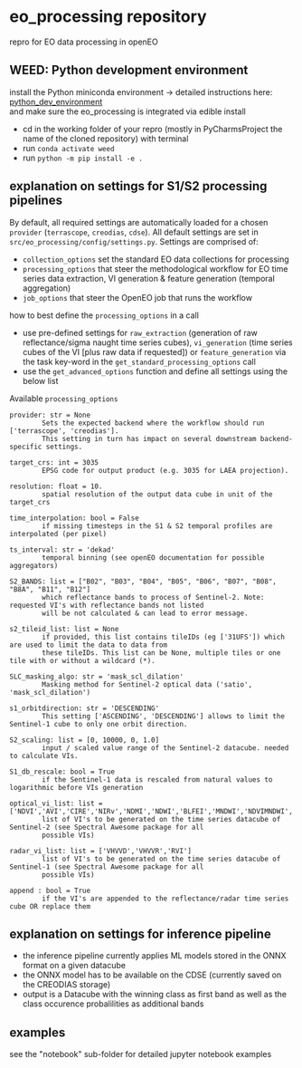 # eo_processing repository
repro for EO data processing in openEO

## WEED: Python development environment
install the Python miniconda environment -> detailed instructions here: [python_dev_environment](https://github.com/ESA-WEED-project/.github/tree/main/python_dev_environment)
<br>
and make sure the eo_processing is integrated via edible install
  - cd in the working folder of your repro (mostly in PyCharmsProject the name of the cloned repository) with terminal
  - run `conda activate weed`
  -	run `python -m pip install -e .`

## explanation on settings for S1/S2 processing pipelines
By default, all required settings are automatically loaded for a chosen `provider` (`terrascope`, `creodias`, `cdse`). All default settings are set in `src/eo_processing/config/settings.py`. Settings are comprised of:
- `collection_options` set the standard EO data collections for processing
- `processing_options` that steer the methodological workflow for EO time series data extraction, VI generation & feature generation (temporal aggregation)
- `job_options` that steer the OpenEO job that runs the workflow

how to best define the `processing_options` in a call
- use pre-defined settings for `raw_extraction` (generation of raw reflectance/sigma naught time series cubes), `vi_generation` (time series cubes of the VI [plus raw data if requested]) or `feature_generation` via the task key-word in the `get_standard_processing_options` call
- use the `get_advanced_options` function and define all settings using the below list

Available `processing_options`

```
provider: str = None
        Sets the expected backend where the workflow should run ['terrascope', 'creodias'].
        This setting in turn has impact on several downstream backend-specific settings.

target_crs: int = 3035
        EPSG code for output product (e.g. 3035 for LAEA projection).

resolution: float = 10.
        spatial resolution of the output data cube in unit of the target_crs

time_interpolation: bool = False
        if missing timesteps in the S1 & S2 temporal profiles are interpolated (per pixel)
        
ts_interval: str = 'dekad'
        temporal binning (see openEO documentation for possible aggregators)

S2_BANDS: list = ["B02", "B03", "B04", "B05", "B06", "B07", "B08", "B8A", "B11", "B12"]
        which reflectance bands to process of Sentinel-2. Note: requested VI's with reflectance bands not listed 
        will be not calculated & can lead to error message. 

s2_tileid_list: list = None
        if provided, this list contains tileIDs (eg ['31UFS']) which are used to limit the data to data from 
        these tileIDs. This list can be None, multiple tiles or one tile with or without a wildcard (*).

SLC_masking_algo: str = 'mask_scl_dilation'
        Masking method for Sentinel-2 optical data ('satio', 'mask_scl_dilation')

s1_orbitdirection: str = 'DESCENDING'
        This setting ['ASCENDING', 'DESCENDING'] allows to limit the Sentinel-1 cube to only one orbit direction.

S2_scaling: list = [0, 10000, 0, 1.0]
        input / scaled value range of the Sentinel-2 datacube. needed to calculate VIs.

S1_db_rescale: bool = True
        if the Sentinel-1 data is rescaled from natural values to logarithmic before VIs generation

optical_vi_list: list = ['NDVI','AVI','CIRE','NIRv','NDMI','NDWI','BLFEI','MNDWI','NDVIMNDWI','S2WI','S2REP','IRECI']
        list of VI's to be generated on the time series datacube of Sentinel-2 (see Spectral Awesome package for all 
        possible VIs)
        
radar_vi_list: list = ['VHVVD','VHVVR','RVI']
        list of VI's to be generated on the time series datacube of Sentinel-1 (see Spectral Awesome package for all 
        possible VIs)

append : bool = True
        if the VI's are appended to the reflectance/radar time series cube OR replace them           
```
## explanation on settings for inference pipeline
- the inference pipeline currently applies ML models stored in the ONNX format on a given datacube
- the ONNX model has to be available on the CDSE (currently saved on the CREODIAS storage)
- output is a Datacube with the winning class as first band as well as the class occurence probalilities as additional bands

## examples
see the "notebook" sub-folder for detailed jupyter notebook examples
